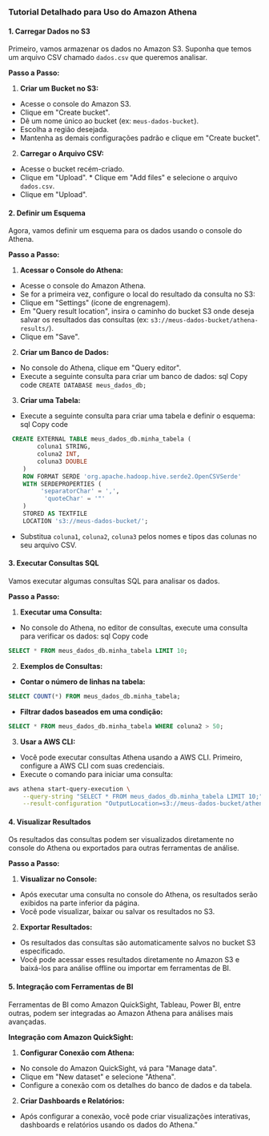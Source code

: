 ### Tutorial Detalhado para Uso do Amazon Athena 
#### 1\. Carregar Dados no S3 

Primeiro, vamos armazenar os dados no Amazon S3. Suponha que temos um arquivo CSV chamado `dados.csv` que queremos analisar. 

**Passo a Passo:** 

1. **Criar um Bucket no S3:** 
* Acesse o console do Amazon S3. 
* Clique em "Create bucket". 
* Dê um nome único ao bucket (ex: `meus-dados-bucket`). 
* Escolha a região desejada. 
* Mantenha as demais configurações padrão e clique em "Create bucket". 

2. **Carregar o Arquivo CSV:** 
* Acesse o bucket recém-criado. 
* Clique em "Upload". * Clique em "Add files" e selecione o arquivo `dados.csv`. 
* Clique em "Upload". 

#### 2\. Definir um Esquema 
Agora, vamos definir um esquema para os dados usando o console do Athena. 

**Passo a Passo:** 

1. **Acessar o Console do Athena:** 
* Acesse o console do Amazon Athena. 
* Se for a primeira vez, configure o local do resultado da consulta no S3: 
* Clique em "Settings" (ícone de engrenagem). 
* Em "Query result location", insira o caminho do bucket S3 onde deseja salvar os resultados das consultas (ex: `s3://meus-dados-bucket/athena-results/`).
* Clique em "Save". 


2. **Criar um Banco de Dados:** 
* No console do Athena, clique em "Query editor". 
* Execute a seguinte consulta para criar um banco de dados: sql Copy code `CREATE DATABASE meus_dados_db;` 

3. **Criar uma Tabela:** 
* Execute a seguinte consulta para criar uma tabela e definir o esquema: sql Copy code 
```sql
 CREATE EXTERNAL TABLE meus_dados_db.minha_tabela ( 
        coluna1 STRING, 
        coluna2 INT, 
        coluna3 DOUBLE 
    ) 
    ROW FORMAT SERDE 'org.apache.hadoop.hive.serde2.OpenCSVSerde' 
    WITH SERDEPROPERTIES (
         'separatorChar' = ',',
          'quoteChar' = '"' 
    )
    STORED AS TEXTFILE 
    LOCATION 's3://meus-dados-bucket/';
 ``` 

* Substitua `coluna1`, `coluna2`, `coluna3` pelos nomes e tipos das colunas no seu arquivo CSV.

#### 3\. Executar Consultas SQL 
Vamos executar algumas consultas SQL para analisar os dados.

**Passo a Passo:** 

1. **Executar uma Consulta:** 
* No console do Athena, no editor de consultas, execute uma consulta para verificar os dados: sql Copy code 
```sql
SELECT * FROM meus_dados_db.minha_tabela LIMIT 10;
``` 
2. **Exemplos de Consultas:** 
* **Contar o número de linhas na tabela:** 
```sql 
SELECT COUNT(*) FROM meus_dados_db.minha_tabela;
```
* **Filtrar dados baseados em uma condição:** 
```sql
SELECT * FROM meus_dados_db.minha_tabela WHERE coluna2 > 50;
``` 

3. **Usar a AWS CLI:**
* Você pode executar consultas Athena usando a AWS CLI. Primeiro, configure a AWS CLI com suas credenciais. 
* Execute o comando para iniciar uma consulta: 
```bash
aws athena start-query-execution \
    --query-string "SELECT * FROM meus_dados_db.minha_tabela LIMIT 10;" \
    --result-configuration "OutputLocation=s3://meus-dados-bucket/athena-results/"
```

#### 4\. Visualizar Resultados
Os resultados das consultas podem ser visualizados diretamente no console do Athena ou exportados para outras ferramentas de análise. 

**Passo a Passo:** 
1. **Visualizar no Console:** 
* Após executar uma consulta no console do Athena, os resultados serão exibidos na parte inferior da página. 
* Você pode visualizar, baixar ou salvar os resultados no S3.

2. **Exportar Resultados:** 
* Os resultados das consultas são automaticamente salvos no bucket S3 especificado. 
* Você pode acessar esses resultados diretamente no Amazon S3 e baixá-los para análise offline ou importar em ferramentas de BI.

#### 5\. Integração com Ferramentas de BI 
Ferramentas de BI como Amazon QuickSight, Tableau, Power BI, entre outras, podem ser integradas ao Amazon Athena para análises mais avançadas. 

**Integração com Amazon QuickSight:** 
1. **Configurar Conexão com Athena:** 
* No console do Amazon QuickSight, vá para "Manage data". 
* Clique em "New dataset" e selecione "Athena". 
* Configure a conexão com os detalhes do banco de dados e da tabela.

2. **Criar Dashboards e Relatórios:** 
* Após configurar a conexão, você pode criar visualizações interativas, dashboards e relatórios usando os dados do Athena.”



